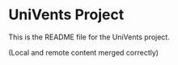 # UniVents Project

This is the README file for the UniVents project.

(Local and remote content merged correctly)
